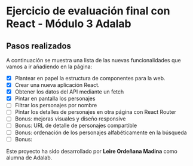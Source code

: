 # Ejercicio de evaluación final con React - Módulo 3 Adalab

## Pasos realizados

A continuación se muestra una lista de las nuevas funcionalidades que vamos a ir añadiendo en la página:

- [x] Plantear en papel la estructura de componentes para la web.
- [x] Crear una nueva aplicación React.
- [x] Obtener los datos del API mediante un fetch
- [x] Pintar en pantalla los personajes
- [ ] Filtrar los personajes por nombre
- [ ] Pintar los detalles de personajes en otra página con React Router
- [ ] Bonus: mejoras visuales y diseño responsive
- [ ] Bonus: URL de detalle de personajes compartible
- [ ] Bonus: ordenación de los personajes alfabéticamente en la búsqueda
- [ ] Bonus: 

Este proyecto ha sido desarrollado por **Leire Ordeñana Madina** como alumna de Adalab.
